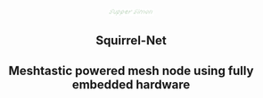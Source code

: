 <div align="center" markdown="1">
<img src=".github/SupperSimon.png" alt="SupperSimonLogo" width="80"/>
  <h2 align="center">Squirrel-Net</h2>
  <h2 align="center"> Meshtastic powered mesh node using fully embedded hardware</h2>
</div>
